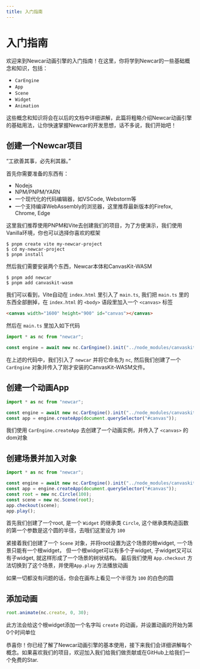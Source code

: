 ```yaml
---
title: 入门指南
---
```


# 入门指南

欢迎来到Newcar动画引擎的入门指南！在这里，你将学到Newcar的一些基础概念和知识，包括：

- `CarEngine`
- `App`
- `Scene`
- `Widget`
- `Animation`

这些概念和知识将会在以后的文档中详细讲解，此篇将粗略介绍Newcar动画引擎的基础用法，让你快速掌握Newcar的开发思想，话不多说，我们开始吧！

## 创建一个Newcar项目

“工欲善其事，必先利其器。”

首先你需要准备的东西有：

- Nodejs
- NPM/PNPM/YARN
- 一个现代化的代码编辑器，如VSCode, Webstorm等
- 一个支持编译WebAssembly的浏览器，这里推荐最新版本的Firefox, Chrome, Edge

这里我们推荐使用PNPM和Vite去创建我们的项目，为了方便演示，我们使用Vanilla环境，你也可以选择你喜欢的框架

```shell
$ pnpm create vite my-newcar-project
$ cd my-newcar-project
$ pnpm install
```

然后我们需要安装两个东西，Newcar本体和CanvasKit-WASM

```shell
$ pnpm add newcar
$ pnpm add canvaskit-wasm
```

我们可以看到，Vite自动在 `index.html` 里引入了 `main.ts`, 我们把 `main.ts` 里的东西全部删掉，在 `index.html` 的 `<body>` 语段里加入一个 `<canvas>` 标签

```html
<canvas width="1600" height="900" id="canvas"></canvas>
```

然后在 `main.ts` 里加入如下代码

```typescript
import * as nc from "newcar";

const engine = await new nc.CarEngine().init("../node_modules/canvaskit-wasm/bin/canvaskit.wasm");
```

在上述的代码中，我们引入了 `newcar` 并将它命名为 `nc`, 然后我们创建了一个 `CarEngine` 对象并传入了刚才安装的CanvasKit-WASM文件。

## 创建一个动画App

```typescript
import * as nc from "newcar";

const engine = await new nc.CarEngine().init("../node_modules/canvaskit-wasm/bin/canvaskit.wasm");
const app = engine.createApp(document.querySelector("#canvas"));
```

我们使用 `CarEngine.createApp` 去创建了一个动画实例，并传入了 `<canvas>` 的dom对象

## 创建场景并加入对象

```typescript
import * as nc from "newcar";

const engine = await new nc.CarEngine().init("../node_modules/canvaskit-wasm/bin/canvaskit.wasm");
const app = engine.createApp(document.querySelector("#canvas"));
const root = new nc.Circle(100);
const scene = new nc.Scene(root);
app.checkout(scene);
app.play();
```

首先我们创建了一个root, 是一个 `Widget` 的继承类 `Circle`, 这个继承类构造函数的第一个参数是这个圆的半径，去哦们这里设为 `100`

紧接着我们创建了一个 `Scene` 对象，并将root设置为这个场景的根widget, 一个场景只能有一个根widget， 但一个根widget可以有多个子widget, 子widget又可以有子widget, 就这样形成了一个场景的树状结构。
最后我们使用 `App.checkout` 方法切换到了这个场景，并使用`App.play` 方法播放动画

如果一切都没有问题的话，你会在画布上看见一个半径为 `100` 的白色的圆

## 添加动画

```typescript
root.animate(nc.create, 0, 30);
```

此方法会给这个根widget添加一个名字叫 `create` 的动画，并设置动画的开始为第0个时间单位

恭喜你！你已经了解了Newcar动画引擎的基本使用，接下来我们会详细讲解每个概念。如果喜欢我们的项目，欢迎加入我们给我们做贡献或在GitHub上给我们一个免费的Star.
